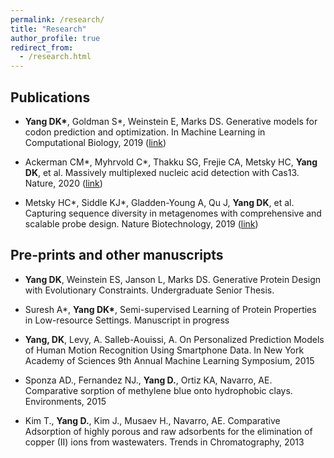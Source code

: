 ```yaml
---
permalink: /research/
title: "Research"
author_profile: true
redirect_from: 
  - /research.html
---
```


## Publications ##

* **Yang DK\***, Goldman S\*, Weinstein E, Marks DS. Generative models for codon prediction and optimization. In Machine Learning in Computational Biology, 2019 ([link](https://drive.google.com/file/d/1OOJdamK2suqSyB7Rkf0zupGIzVXDBIxc/view?usp=sharing))

* Ackerman CM\*, Myhrvold C\*, Thakku SG, Frejie CA, Metsky HC, **Yang DK**, et al. Massively multiplexed nucleic acid detection with Cas13. Nature, 2020 ([link](https://www.nature.com/articles/s41586-020-2279-8))


* Metsky HC\*, Siddle KJ\*, Gladden-Young A, Qu J, **Yang DK**, et al. Capturing sequence diversity in metagenomes with comprehensive and scalable probe design. Nature Biotechnology, 2019 ([link](https://www.nature.com/articles/s41587-018-0006-x))

## Pre-prints and other manuscripts ## 
* **Yang DK**, Weinstein ES, Janson L, Marks DS. Generative Protein Design with Evolutionary Constraints. Undergraduate Senior Thesis.

* Suresh A\*, **Yang DK\***, Semi-supervised Learning of Protein Properties in Low-resource Settings. Manuscript in progress

* **Yang, DK**, Levy, A. Salleb-Aouissi, A. On Personalized Prediction Models of Human Motion Recognition Using Smartphone Data. In New York Academy of Sciences 9th Annual Machine Learning Symposium, 2015

* Sponza AD., Fernandez NJ., **Yang D.**, Ortiz KA, Navarro, AE. Comparative sorption of methylene blue onto hydrophobic clays.  Environments, 2015

* Kim T., **Yang D.**, Kim J., Musaev H., Navarro, AE. Comparative Adsorption of highly porous and raw adsorbents for the elimination of copper (II) ions from wastewaters. Trends in Chromatography, 2013
